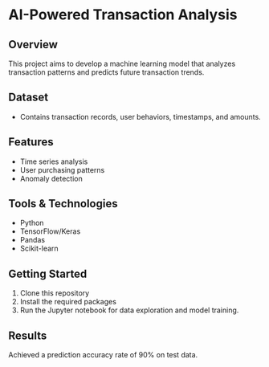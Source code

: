 # AI-Powered Transaction Analysis

## Overview
This project aims to develop a machine learning model that analyzes transaction patterns and predicts future transaction trends.

## Dataset
- Contains transaction records, user behaviors, timestamps, and amounts.
  
## Features
- Time series analysis
- User purchasing patterns
- Anomaly detection

## Tools & Technologies
- Python
- TensorFlow/Keras
- Pandas
- Scikit-learn

## Getting Started
1. Clone this repository
2. Install the required packages
3. Run the Jupyter notebook for data exploration and model training.

## Results
Achieved a prediction accuracy rate of 90% on test data.
